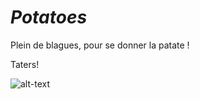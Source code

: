 # ***Potatoes***
Plein de blagues, pour se donner la patate ! 

Taters!

![alt-text](https://2.bp.blogspot.com/-5FyuWqM9UJk/XFWoBF_sZrI/AAAAAAAAK_0/TpfEi5iTWEkYA6ajyG9cFCcVlNHh5U0ugCLcBGAs/s1600/potatos.jpg)

